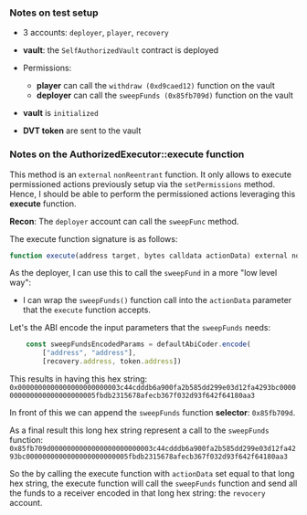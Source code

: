 ### Notes on test setup

- 3 accounts: `deployer`, `player`, `recovery`
- **vault**: the `SelfAuthorizedVault` contract is deployed

- Permissions:
    - **player** can call the `withdraw (0xd9caed12)` function on the vault
    - **deployer** can call the `sweepFunds (0x85fb709d)` function on the vault

- **vault** is `initialized`
- **DVT token** are sent to the vault

### Notes on the AuthorizedExecutor::execute function

This method is an `external` `nonReentrant` function. It only allows to execute permissioned actions previously setup via the `setPermissions` method. Hence, I should be able to perform the permissioned actions leveraging this **execute** function.

**Recon**: The `deployer` account can call the `sweepFunc` method.

The execute function signature is as follows:

``` js
function execute(address target, bytes calldata actionData) external nonReentrant returns (bytes memory) 
```

As the deployer, I can use this to call the `sweepFund` in a more "low level way":
- I can wrap the `sweepFunds()` function call into the `actionData` parameter that the `execute` function accepts.

Let's the ABI encode the input parameters that the `sweepFunds` needs:

```js
    const sweepFundsEncodedParams = defaultAbiCoder.encode(
        ["address", "address"], 
        [recovery.address, token.address])
```

This results in having this hex string: `0x0000000000000000000000003c44cdddb6a900fa2b585dd299e03d12fa4293bc0000000000000000000000005fbdb2315678afecb367f032d93f642f64180aa3`

In front of this we can append the `sweepFunds` function **selector**: `0x85fb709d`.

As a final result this long hex string represent a call to the `sweepFunds` function:
`0x85fb709d0000000000000000000000003c44cdddb6a900fa2b585dd299e03d12fa4293bc0000000000000000000000005fbdb2315678afecb367f032d93f642f64180aa3`

So the by calling the execute function with `actionData` set equal to that long hex string, the execute function will call the `sweepFunds` function and send all the funds to a receiver encoded in that long hex string: the `revocery` account.